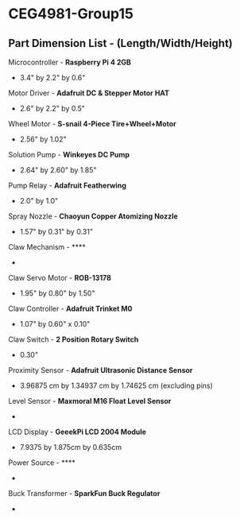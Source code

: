 # CEG4981-Group15

## Part Dimension List  -   (Length/Width/Height)

Microcontroller - **Raspberry Pi 4 2GB** 

- 3.4" by 2.2" by 0.6"

Motor Driver - **Adafruit DC & Stepper Motor HAT**

- 2.6" by 2.2" by 0.5"

Wheel Motor - **S-snail 4-Piece Tire+Wheel+Motor**

- 2.56" by 1.02"

Solution Pump - **Winkeyes DC Pump**

- 2.64" by 2.60" by 1.85"

Pump Relay - **Adafruit Featherwing**

- 2.0" by 1.0"

Spray Nozzle - **Chaoyun Copper Atomizing Nozzle**

- 1.57" by 0.31" by 0.31"

Claw Mechanism - ****

- 

Claw Servo Motor - **ROB-13178**

- 1.95" by 0.80" by 1.50"

Claw Controller - **Adafruit Trinket M0**

- 1.07" by 0.60" x 0.10"

Claw Switch - **2 Position Rotary Switch**

- 0.30"

Proximity Sensor - **Adafruit Ultrasonic Distance Sensor**

- 3.96875 cm by 1.34937 cm by 1.74625 cm (excluding pins)

Level Sensor - **Maxmoral M16 Float Level Sensor**

- 

LCD Display - **GeeekPi LCD 2004 Module**

- 7.9375 by 1.875cm by 0.635cm

Power Source - ****

- 

Buck Transformer - **SparkFun Buck Regulator**

- 
